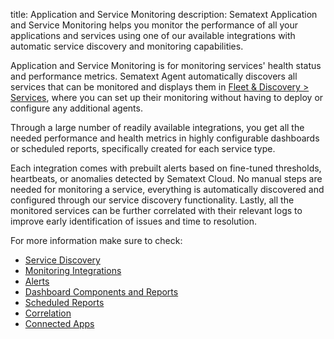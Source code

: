 title: Application and Service Monitoring
description: Sematext Application and Service Monitoring helps you monitor the performance of all your applications and services using one of our available integrations with automatic service discovery and monitoring capabilities.

Application and Service Monitoring is for monitoring services' health status and performance metrics. Sematext Agent automatically discovers all services that can be monitored and displays them in [Fleet & Discovery > Services](https://apps.sematext.com/ui/fleet-and-discovery/discovery/services), where you can set up their monitoring without having to deploy or configure any additional agents.

Through a large number of readily available integrations, you get all the needed performance and health metrics in highly configurable dashboards or scheduled reports, specifically created for each service type. 

Each integration comes with prebuilt alerts based on fine-tuned thresholds, heartbeats, or anomalies detected by Sematext Cloud. No manual steps are needed for monitoring a service, everything is automatically discovered and configured through our service discovery functionality. Lastly, all the monitored services can be further correlated with their relevant logs to improve early identification of issues and time to resolution.

For more information make sure to check:

- [Service Discovery](https://sematext.com/docs/monitoring/autodiscovery/)
- [Monitoring Integrations](https://sematext.com/docs/integration/#monitoring)
- [Alerts](https://sematext.com/docs/alerts/)
- [Dashboard Components and Reports](https://sematext.com/docs/monitoring/reports-and-components/)
- [Scheduled Reports](https://sematext.com/docs/guide/scheduled-reports/)
- [Correlation](https://sematext.com/docs/monitoring/correlation/)
- [Connected Apps](https://sematext.com/docs/guide/connected-apps/)
